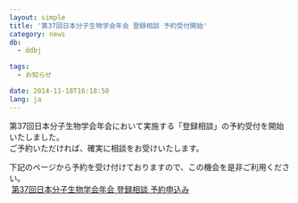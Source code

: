 ```yaml
---
layout: simple
title: '第37回日本分子生物学会年会 登録相談 予約受付開始'
category: news
db:
  - ddbj

tags:
  - お知らせ

date: 2014-11-18T16:18:50
lang: ja
---
```


<p>第37回日本分子生物学会年会において実施する「登録相談」の予約受付を開始いたしました。<br>ご予約いただければ、確実に相談をお受けいたします。</p>

<p>下記のページから予約を受け付けておりますので、この機会を是非ご利用ください。<br><span class="icon_square"> </span><a href="/bmb2014_yoyaku-j.html">第37回日本分子生物学会年会 登録相談 予約申込み</a></p>
